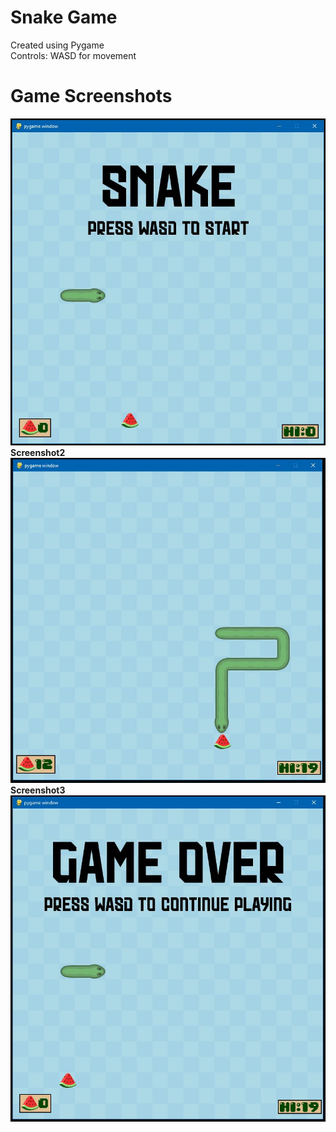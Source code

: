 # Snake Game
Created using Pygame </br>
Controls: WASD for movement </br>

# Game Screenshots
![Screenshot1](Image_1.JPG)</br>
<b>Screenshot2</b></br>
![Screenshot2](Image_2.JPG)</br>
<b>Screenshot3</b></br>
![Screenshot3](Image_3.JPG)</br>
